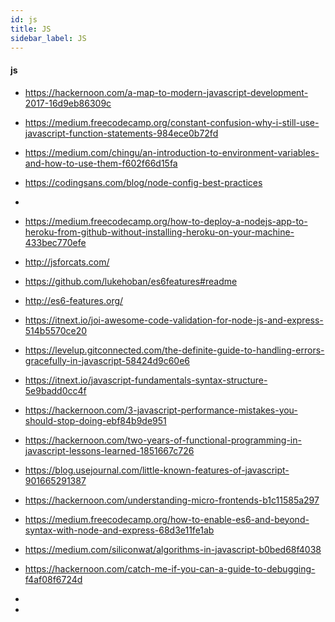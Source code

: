 ```yaml
---
id: js
title: JS
sidebar_label: JS
---
```



#### js
- https://hackernoon.com/a-map-to-modern-javascript-development-2017-16d9eb86309c

- https://medium.freecodecamp.org/constant-confusion-why-i-still-use-javascript-function-statements-984ece0b72fd

- https://medium.com/chingu/an-introduction-to-environment-variables-and-how-to-use-them-f602f66d15fa
- https://codingsans.com/blog/node-config-best-practices
-

- https://medium.freecodecamp.org/how-to-deploy-a-nodejs-app-to-heroku-from-github-without-installing-heroku-on-your-machine-433bec770efe

- http://jsforcats.com/

- https://github.com/lukehoban/es6features#readme

- http://es6-features.org/
- https://itnext.io/joi-awesome-code-validation-for-node-js-and-express-514b5570ce20
- https://levelup.gitconnected.com/the-definite-guide-to-handling-errors-gracefully-in-javascript-58424d9c60e6
- https://itnext.io/javascript-fundamentals-syntax-structure-5e9badd0cc4f

- https://hackernoon.com/3-javascript-performance-mistakes-you-should-stop-doing-ebf84b9de951
- https://hackernoon.com/two-years-of-functional-programming-in-javascript-lessons-learned-1851667c726
- https://blog.usejournal.com/little-known-features-of-javascript-901665291387
- https://hackernoon.com/understanding-micro-frontends-b1c11585a297
- https://medium.freecodecamp.org/how-to-enable-es6-and-beyond-syntax-with-node-and-express-68d3e11fe1ab
- https://medium.com/siliconwat/algorithms-in-javascript-b0bed68f4038
- https://hackernoon.com/catch-me-if-you-can-a-guide-to-debugging-f4af08f6724d
-
-
